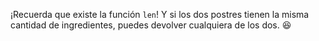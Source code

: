 ¡Recuerda que existe la función `len`! Y si los dos postres tienen la misma cantidad de ingredientes, puedes devolver cualquiera de los dos. :satisfied: